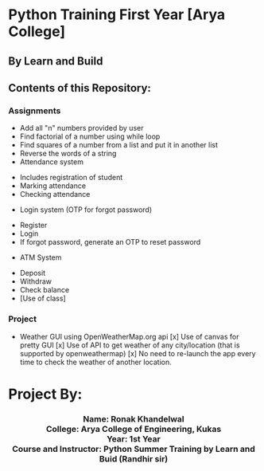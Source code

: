 # Python Training First Year [Arya College]
## By **Learn and Build**

## Contents of this Repository:
### Assignments
- Add all "n" numbers provided by user
- Find factorial of a number using while loop
- Find squares of a number from a list and put it in another list
- Reverse the words of a string
- Attendance system
 * Includes registration of student
 * Marking attendance
 * Checking attendance
- Login system (OTP for forgot password)
 * Register
 * Login
 * If forgot password, generate an OTP to reset password
- ATM System
 * Deposit
 * Withdraw
 * Check balance
 * [Use of class]

### Project
- Weather GUI using OpenWeatherMap.org api
 [x] Use of canvas for pretty GUI
 [x] Use of API to get weather of any city/location (that is supported by openweathermap)
 [x] No need to re-launch the app every time to check the weather of another location.

# Project By:
<h3 align="center">Name: Ronak Khandelwal<br>
College: Arya College of Engineering, Kukas<br>
Year: 1st Year<br>
Course and Instructor: Python Summer Training by Learn and Buid (Randhir sir)</h3>